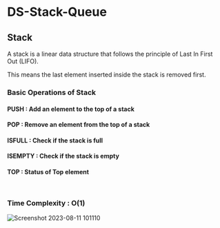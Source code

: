 # DS-Stack-Queue

## Stack
<p>A stack is a linear data structure that follows the principle of Last In First Out (LIFO).</p> 
<p>This means the last element inserted inside the stack is removed first.</p>

<h3>Basic Operations of Stack</h3>
<h4>PUSH : Add an element to the top of a stack</p>
<h4>POP : Remove an element from the top of a stack</p>
<h4>ISFULL : Check if the stack is full</p>
<h4>ISEMPTY : Check if the stack is empty</p>
<h4>TOP : Status of Top element</p>
<br>
<h3>Time Complexity : O(1) </h3>

![Screenshot 2023-08-11 101110](https://github.com/Sohamp2606/DS-Stack-Queue/assets/106002920/f0e1cd25-9ea3-41e5-8735-04ef43273f86)


